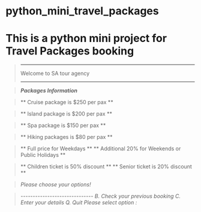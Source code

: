 # python_mini_travel_packages

# This is a python mini project for Travel Packages booking

  >   *************************
  >    Welcome to SA tour agency
  >   *************************


  >   ***Packages Information***

 >** Cruise package is $250 per pax **
 
 >** Island package is $200 per pax **
 
 >** Spa package is $150 per pax **
 
 >** Hiking packages is $80 per pax **

 >** Full price for Weekdays **
 >** Additional 20% for Weekends or Public Holidays **

 >** Children ticket is 50% discount **
 >** Senior ticket is 20% discount **

>*Please choose your options!*

>*------------------------------*
>*B. Check your previous booking*
>*C. Enter your details*
>*Q. Quit*
>*Please select option :*
